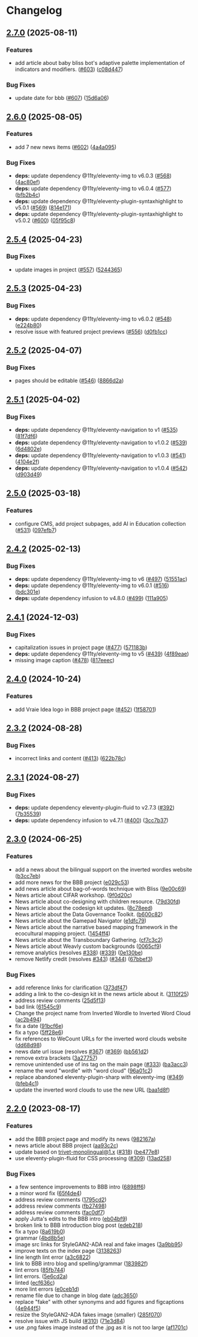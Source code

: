 # Changelog

## [2.7.0](https://github.com/fluid-project/floeproject.org/compare/v2.6.0...v2.7.0) (2025-08-11)


### Features

* add article about baby bliss bot's adaptive palette implementation of indicators and modifiers. ([#603](https://github.com/fluid-project/floeproject.org/issues/603)) ([c08d447](https://github.com/fluid-project/floeproject.org/commit/c08d4478068a3ca15b763645ba5eb89cd6dc4b90))


### Bug Fixes

* update date for bbb ([#607](https://github.com/fluid-project/floeproject.org/issues/607)) ([15d6a06](https://github.com/fluid-project/floeproject.org/commit/15d6a0664507cc9e2319c71ed72b85ed45fedbc4))

## [2.6.0](https://github.com/fluid-project/floeproject.org/compare/v2.5.4...v2.6.0) (2025-08-05)


### Features

* add 7 new news items ([#602](https://github.com/fluid-project/floeproject.org/issues/602)) ([4a4a095](https://github.com/fluid-project/floeproject.org/commit/4a4a0956d7e7393dba13653c4a197d1bd0e28681))


### Bug Fixes

* **deps:** update dependency @11ty/eleventy-img to v6.0.3 ([#568](https://github.com/fluid-project/floeproject.org/issues/568)) ([4ac80ef](https://github.com/fluid-project/floeproject.org/commit/4ac80efaf64a376477688654524f6f2746ca0114))
* **deps:** update dependency @11ty/eleventy-img to v6.0.4 ([#577](https://github.com/fluid-project/floeproject.org/issues/577)) ([bfb2b4c](https://github.com/fluid-project/floeproject.org/commit/bfb2b4c47131f7df0d7b801c33abb54523a3f066))
* **deps:** update dependency @11ty/eleventy-plugin-syntaxhighlight to v5.0.1 ([#569](https://github.com/fluid-project/floeproject.org/issues/569)) ([814e171](https://github.com/fluid-project/floeproject.org/commit/814e1717c8cc1d51b30664b8a2982101e6ff4e0f))
* **deps:** update dependency @11ty/eleventy-plugin-syntaxhighlight to v5.0.2 ([#600](https://github.com/fluid-project/floeproject.org/issues/600)) ([05f95c8](https://github.com/fluid-project/floeproject.org/commit/05f95c82f484482590d99e26aaa494a79cd9f5ed))

## [2.5.4](https://github.com/fluid-project/floeproject.org/compare/v2.5.3...v2.5.4) (2025-04-23)


### Bug Fixes

* update images in project ([#557](https://github.com/fluid-project/floeproject.org/issues/557)) ([5244365](https://github.com/fluid-project/floeproject.org/commit/5244365d940b8ddfe0d7bdbeb494823e4b47d87f))

## [2.5.3](https://github.com/fluid-project/floeproject.org/compare/v2.5.2...v2.5.3) (2025-04-23)


### Bug Fixes

* **deps:** update dependency @11ty/eleventy-img to v6.0.2 ([#548](https://github.com/fluid-project/floeproject.org/issues/548)) ([e224b80](https://github.com/fluid-project/floeproject.org/commit/e224b8068cdd1d812d4b9fc26e6679a166fc4b8e))
* resolve issue with featured project previews ([#556](https://github.com/fluid-project/floeproject.org/issues/556)) ([d0fb1cc](https://github.com/fluid-project/floeproject.org/commit/d0fb1cc636f80a0eab5f7fac984d167de8ae1c2b))

## [2.5.2](https://github.com/fluid-project/floeproject.org/compare/v2.5.1...v2.5.2) (2025-04-07)


### Bug Fixes

* pages should be editable ([#546](https://github.com/fluid-project/floeproject.org/issues/546)) ([8866d2a](https://github.com/fluid-project/floeproject.org/commit/8866d2a3dd4116e955e3e1feb91eef76720ee3c6))

## [2.5.1](https://github.com/fluid-project/floeproject.org/compare/v2.5.0...v2.5.1) (2025-04-02)


### Bug Fixes

* **deps:** update dependency @11ty/eleventy-navigation to v1 ([#535](https://github.com/fluid-project/floeproject.org/issues/535)) ([81f7df6](https://github.com/fluid-project/floeproject.org/commit/81f7df6e657d2278da8a12f677dca796b02e7646))
* **deps:** update dependency @11ty/eleventy-navigation to v1.0.2 ([#539](https://github.com/fluid-project/floeproject.org/issues/539)) ([6d4802e](https://github.com/fluid-project/floeproject.org/commit/6d4802e526238a27844ab30d7cdabead120826d4))
* **deps:** update dependency @11ty/eleventy-navigation to v1.0.3 ([#541](https://github.com/fluid-project/floeproject.org/issues/541)) ([4104e2f](https://github.com/fluid-project/floeproject.org/commit/4104e2fd6cb22b2514c87c98511496dcbe16644d))
* **deps:** update dependency @11ty/eleventy-navigation to v1.0.4 ([#542](https://github.com/fluid-project/floeproject.org/issues/542)) ([d903d49](https://github.com/fluid-project/floeproject.org/commit/d903d4940b1dad039ad2e7b6f3f5dc7946535d0b))

## [2.5.0](https://github.com/fluid-project/floeproject.org/compare/v2.4.2...v2.5.0) (2025-03-18)


### Features

* configure CMS, add project subpages, add AI in Education collection ([#531](https://github.com/fluid-project/floeproject.org/issues/531)) ([097efb7](https://github.com/fluid-project/floeproject.org/commit/097efb7224232340731ebce3ffb2796957e15488))

## [2.4.2](https://github.com/fluid-project/floeproject.org/compare/v2.4.1...v2.4.2) (2025-02-13)


### Bug Fixes

* **deps:** update dependency @11ty/eleventy-img to v6 ([#497](https://github.com/fluid-project/floeproject.org/issues/497)) ([51551ac](https://github.com/fluid-project/floeproject.org/commit/51551ac923efb0e076de2e8694351525c306eb1d))
* **deps:** update dependency @11ty/eleventy-img to v6.0.1 ([#516](https://github.com/fluid-project/floeproject.org/issues/516)) ([bdc301e](https://github.com/fluid-project/floeproject.org/commit/bdc301eb127378ba4705356dc61c15cab5b8d762))
* **deps:** update dependency infusion to v4.8.0 ([#499](https://github.com/fluid-project/floeproject.org/issues/499)) ([111a905](https://github.com/fluid-project/floeproject.org/commit/111a905ded214ea758d4ddd95cd041cc1de0c967))

## [2.4.1](https://github.com/fluid-project/floeproject.org/compare/v2.4.0...v2.4.1) (2024-12-03)


### Bug Fixes

* capitalization issues in project page ([#477](https://github.com/fluid-project/floeproject.org/issues/477)) ([571183b](https://github.com/fluid-project/floeproject.org/commit/571183b306f14f1c82081608348608ed3c17ed82))
* **deps:** update dependency @11ty/eleventy-img to v5 ([#439](https://github.com/fluid-project/floeproject.org/issues/439)) ([4f89eae](https://github.com/fluid-project/floeproject.org/commit/4f89eae8d13c6dc3a1b8112e55150ae323b90e4d))
* missing image caption ([#478](https://github.com/fluid-project/floeproject.org/issues/478)) ([817eeec](https://github.com/fluid-project/floeproject.org/commit/817eeecbb37cc587a4e6ad760571bcb0ae3b51fc))

## [2.4.0](https://github.com/fluid-project/floeproject.org/compare/v2.3.2...v2.4.0) (2024-10-24)


### Features

* add Vraie Idea logo in BBB project page ([#452](https://github.com/fluid-project/floeproject.org/issues/452)) ([1f58701](https://github.com/fluid-project/floeproject.org/commit/1f58701c1d6cadb2184e515266bccd8be6edc9cf))

## [2.3.2](https://github.com/fluid-project/floeproject.org/compare/v2.3.1...v2.3.2) (2024-08-28)


### Bug Fixes

* incorrect links and content ([#413](https://github.com/fluid-project/floeproject.org/issues/413)) ([622b78c](https://github.com/fluid-project/floeproject.org/commit/622b78c31864b43fd46f121a7603ba9c89551103))

## [2.3.1](https://github.com/fluid-project/floeproject.org/compare/v2.3.0...v2.3.1) (2024-08-27)


### Bug Fixes

* **deps:** update dependency eleventy-plugin-fluid to v2.7.3 ([#392](https://github.com/fluid-project/floeproject.org/issues/392)) ([7b35539](https://github.com/fluid-project/floeproject.org/commit/7b35539d2cda9a5011abc62135723842dcbaf10a))
* **deps:** update dependency infusion to v4.7.1 ([#400](https://github.com/fluid-project/floeproject.org/issues/400)) ([3cc7b37](https://github.com/fluid-project/floeproject.org/commit/3cc7b37a325a717426835080f0d96b6c068ae0c3))

## [2.3.0](https://github.com/fluid-project/floeproject.org/compare/v2.2.0...v2.3.0) (2024-06-25)


### Features

* add a news about the bilingual support on the inverted wordles website ([b3cc7eb](https://github.com/fluid-project/floeproject.org/commit/b3cc7ebc6cba88565e3fd3a425f3e49ae85f8245))
* add more news for the BBB project ([e029c53](https://github.com/fluid-project/floeproject.org/commit/e029c53469f9875a0671b4c07f72d85c066a0915))
* add news article about bag-of-words technique with Bliss ([9e00c69](https://github.com/fluid-project/floeproject.org/commit/9e00c699bbae0b70324ea86e6b3292699e25af7b))
* News article about CIFAR workshop. ([9f0d20c](https://github.com/fluid-project/floeproject.org/commit/9f0d20c410d02dc089f2fc94f907bb568a989fed))
* News article about co-designing with children resource. ([79d30fd](https://github.com/fluid-project/floeproject.org/commit/79d30fd794590f9859b2cc123a90fa2978a7a57b))
* News article about the codesign kit updates. ([8c78eed](https://github.com/fluid-project/floeproject.org/commit/8c78eed45e9a3321f53723f006a460c24c41de7f))
* News article about the Data Governance Toolkit. ([b600c82](https://github.com/fluid-project/floeproject.org/commit/b600c82cb230d0e039ea69ece8bdba1500b8508e))
* News article about the Gamepad Navigator ([e1dfc79](https://github.com/fluid-project/floeproject.org/commit/e1dfc79f591161834faed2d9dcca6d960086a271))
* News article about the narrative based mapping framework in the ecocultural mapping project. ([1454ff4](https://github.com/fluid-project/floeproject.org/commit/1454ff42e4aeb9c5ee3a6b67ddfd9d0fb6ad1687))
* News article about the Transboundary Gathering. ([cf7c3c2](https://github.com/fluid-project/floeproject.org/commit/cf7c3c2a4f96d5d0889d4d4447bb67b9cc853fca))
* News article about Weavly custom backgrounds ([0065cf9](https://github.com/fluid-project/floeproject.org/commit/0065cf99915daea58c6b147fc16d57fbac1d1635))
* remove analytics (resolves [#338](https://github.com/fluid-project/floeproject.org/issues/338)) ([#339](https://github.com/fluid-project/floeproject.org/issues/339)) ([0e130be](https://github.com/fluid-project/floeproject.org/commit/0e130be07cef2f4437bf6ce3825550f6ea9b82e5))
* remove Netlify credit (resolves [#343](https://github.com/fluid-project/floeproject.org/issues/343)) ([#344](https://github.com/fluid-project/floeproject.org/issues/344)) ([67bbef3](https://github.com/fluid-project/floeproject.org/commit/67bbef33c7001b88b7abcb8307376efe7a450836))


### Bug Fixes

* add reference links for clarification ([373df47](https://github.com/fluid-project/floeproject.org/commit/373df47c3938e94b003da0077e3e2049dbc4c824))
* adding a link to the co-design kit in the news article about it. ([3110f25](https://github.com/fluid-project/floeproject.org/commit/3110f2521bb1743c8a443470ef07e2f4b7b257f9))
* address review comments ([25d5f13](https://github.com/fluid-project/floeproject.org/commit/25d5f13208c274b521b364ec8a79cba475d30d89))
* bad link ([61545c9](https://github.com/fluid-project/floeproject.org/commit/61545c93f45d8882c4fd3868bba375a5f6a289d2))
* Change the project name from Inverted Wordle to Inverted Word Cloud ([ac2b494](https://github.com/fluid-project/floeproject.org/commit/ac2b494312e15ba8fce696e2e28f7a0dded8557d))
* fix a date ([91bcf6e](https://github.com/fluid-project/floeproject.org/commit/91bcf6ea939a0e1e97634c938d352e52d0504ab5))
* fix a typo ([5ff28e6](https://github.com/fluid-project/floeproject.org/commit/5ff28e65dfc638e88eb9842fe392d7ef3c63c128))
* fix references to WeCount URLs for the inverted word clouds website ([dd68d98](https://github.com/fluid-project/floeproject.org/commit/dd68d982981639b66320105ebf39f4b4ad2a745b))
* news date url issue (resolves [#367](https://github.com/fluid-project/floeproject.org/issues/367)) ([#369](https://github.com/fluid-project/floeproject.org/issues/369)) ([bb561d2](https://github.com/fluid-project/floeproject.org/commit/bb561d27eafd5ef0dfc1afd3a79bd5a666c50259))
* remove extra brackets ([3a27757](https://github.com/fluid-project/floeproject.org/commit/3a27757a9fef7f17739809dbe6719d0cc5d7ee9f))
* remove unintended use of ins tag on the main page ([#333](https://github.com/fluid-project/floeproject.org/issues/333)) ([ba3acc3](https://github.com/fluid-project/floeproject.org/commit/ba3acc3f2124a79643ea74b1c3c0dd80f173b507))
* rename the word "wordle" with "word cloud" ([96a01c2](https://github.com/fluid-project/floeproject.org/commit/96a01c2d2a3034380d370611a14c2bdecb9a1236))
* replace abandoned eleventy-plugin-sharp with eleventy-img ([#349](https://github.com/fluid-project/floeproject.org/issues/349)) ([bfeb4c1](https://github.com/fluid-project/floeproject.org/commit/bfeb4c11e53950bb99b9cac36ede9fd121146d24))
* update the inverted word clouds to use the new URL ([baa1d8f](https://github.com/fluid-project/floeproject.org/commit/baa1d8fe5f97afed84171230c856d21a6bc3553f))

## [2.2.0](https://github.com/fluid-project/floeproject.org/compare/v2.1.0...v2.2.0) (2023-08-17)


### Features

* add the BBB project page and modify its news ([982167a](https://github.com/fluid-project/floeproject.org/commit/982167aa91dd0ead650dca23efa675bc2ed4793a))
* news article about BBB project ([aa93c2c](https://github.com/fluid-project/floeproject.org/commit/aa93c2c4b27bc7d4a57dc3a0f089dbd8eeb3c78f))
* update based on trivet-monolingual@1.x ([#318](https://github.com/fluid-project/floeproject.org/issues/318)) ([be477e8](https://github.com/fluid-project/floeproject.org/commit/be477e8c2e24630582d37fb09aac12834534b0fe))
* use eleventy-plugin-fluid for CSS processing ([#309](https://github.com/fluid-project/floeproject.org/issues/309)) ([13ad258](https://github.com/fluid-project/floeproject.org/commit/13ad25842bed3b1044bb75455577e87c4a280b3a))


### Bug Fixes

* a few sentence improvements to BBB intro ([6898ff6](https://github.com/fluid-project/floeproject.org/commit/6898ff64f6e451e119b8d7acdd2a205801e5a8f2))
* a minor word fix ([65f4de4](https://github.com/fluid-project/floeproject.org/commit/65f4de43ebfe563339af4d5ddb153ccd8637a427))
* address review comments ([1795cd2](https://github.com/fluid-project/floeproject.org/commit/1795cd29a71244328c82d3dcd198b2fdfc883eda))
* address review comments ([fb27498](https://github.com/fluid-project/floeproject.org/commit/fb274980b26b0d52dff07a8aa3ead0aad557c5f4))
* address review comments ([fac0df7](https://github.com/fluid-project/floeproject.org/commit/fac0df7f0cf28407f07db0ab2318e24364d36cb8))
* apply Jutta's edits to the BBB intro ([eb04bf9](https://github.com/fluid-project/floeproject.org/commit/eb04bf9b0774f452145376f3495933eb3ce81c10))
* broken link to BBB introduction blog post ([edeb218](https://github.com/fluid-project/floeproject.org/commit/edeb218da0dc0f1cc892fdacecd271e145928484))
* fix a typo ([8a619b0](https://github.com/fluid-project/floeproject.org/commit/8a619b0477527308089f5c6fd2443e01c3b9bab7))
* grammar ([4bd8b5e](https://github.com/fluid-project/floeproject.org/commit/4bd8b5e2b0f2e423ce41d91cf0f6cbbf2d6ae237))
* image src links for StyleGAN2-ADA real and fake images ([3a9bb95](https://github.com/fluid-project/floeproject.org/commit/3a9bb9596a2f6571c3072862619d3e20e72a5f99))
* improve texts on the index page ([3138263](https://github.com/fluid-project/floeproject.org/commit/3138263d341459e2f157a473047d619f3f21fb5b))
* line length lint error ([a3c6822](https://github.com/fluid-project/floeproject.org/commit/a3c6822ae189c8ed70a78c54f38a410086f5adf4))
* link to BBB intro blog and spelling/grammar ([183982f](https://github.com/fluid-project/floeproject.org/commit/183982f0eab7b532636188b69a4717730ceff5a8))
* lint errors ([85fb744](https://github.com/fluid-project/floeproject.org/commit/85fb744340ae366720eb0f1d0530176003d7ecbb))
* lint errors. ([5e6cd2a](https://github.com/fluid-project/floeproject.org/commit/5e6cd2a041c21e8758c4edad043575fa76a66ec2))
* linted ([ecf636c](https://github.com/fluid-project/floeproject.org/commit/ecf636c5ed01fba3723ef3ba1dc593b84fbbafb4))
* more lint errors ([e0ceb1d](https://github.com/fluid-project/floeproject.org/commit/e0ceb1da9de1a565e9cd98810a7064280bac1d46))
* rename file due to change in blog date ([adc3650](https://github.com/fluid-project/floeproject.org/commit/adc36507a7a74ca889cb40b58d078bc6b9c8faf2))
* replace "fake" with other synonyms and add figures and figcaptions ([4e944f5](https://github.com/fluid-project/floeproject.org/commit/4e944f5ddd86ba2bb6d6152f049509e583bf6bf9))
* resize the StyleGAN2-ADA fakes image (smaller) ([285f070](https://github.com/fluid-project/floeproject.org/commit/285f07059cc5bc21cf429d4e18901d982e1a0e34))
* resolve issue with JS build ([#310](https://github.com/fluid-project/floeproject.org/issues/310)) ([71e3d84](https://github.com/fluid-project/floeproject.org/commit/71e3d84d55076db395f92c0820bd9a633cb33513))
* use .png fakes image instead of the .jpg as it is not too large ([af1701c](https://github.com/fluid-project/floeproject.org/commit/af1701cf0b56e0fed8477b2712216c8c621e5cd6))
